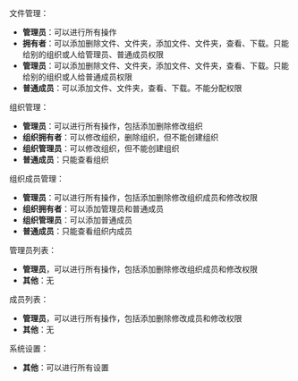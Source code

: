 文件管理：

- **管理员**：可以进行所有操作
- **拥有者**：可以添加删除文件、文件夹，添加文件、文件夹，查看、下载。只能给别的组织或人给管理员、普通成员权限
- **管理员**：可以添加删除文件、文件夹，添加文件、文件夹，查看、下载。只能给别的组织或人给普通成员权限
- **普通成员**：可以添加文件、文件夹，查看、下载。不能分配权限

组织管理：

- **管理员**：可以进行所有操作，包括添加删除修改组织
- **组织拥有者**：可以修改组织，删除组织，但不能创建组织
- **组织管理员**：可以修改组织，但不能创建组织
- **普通成员**：只能查看组织

组织成员管理：

- **管理员**：可以进行所有操作，包括添加删除修改组织成员和修改权限
- **组织拥有者**：可以添加管理员和普通成员
- **组织管理员**：可以添加普通成员
- **普通成员**：只能查看组织内成员

管理员列表：

- **管理员**，可以进行所有操作，包括添加删除修改组织成员和修改权限
- **其他**：无

成员列表：

- **管理员**，可以进行所有操作，包括添加删除修改成员和修改权限
- **其他**：无

系统设置：

- **其他**：可以进行所有设置
